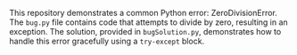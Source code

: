 This repository demonstrates a common Python error: ZeroDivisionError. The `bug.py` file contains code that attempts to divide by zero, resulting in an exception. The solution, provided in `bugSolution.py`, demonstrates how to handle this error gracefully using a `try-except` block.